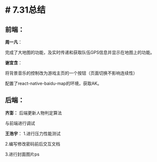 
# # 7.31总结

## 前端：
**周一凡**：

完成了大地图的功能，及实时传递和获取队伍GPS信息并显示在地图上的功能。

**谢宜含**：

将背景音乐的控制改为游戏主页的一个按钮（页面切换不影响连续性）

配置了react-native-baidu-map的环境，获取AK。

## 后端：
**齐澎：**
后端更新人物判定算法

与前端进行调试

**王浩宇**：
1.进行压力性能测试

2.编写修改密码前后交互文档

3.进行封面图片ps





